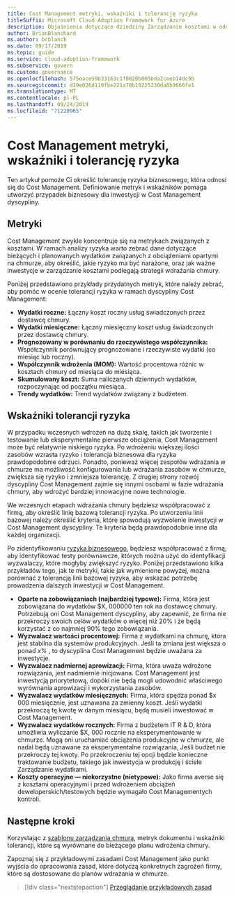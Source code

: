 ```yaml
---
title: Cost Management metryki, wskaźniki i tolerancję ryzyka
titleSuffix: Microsoft Cloud Adoption Framework for Azure
description: Objaśnienia dotyczące dziedziny Zarządzanie kosztami w odniesieniu do utrzymania ładu w chmurze
author: BrianBlanchard
ms.author: brblanch
ms.date: 09/17/2019
ms.topic: guide
ms.service: cloud-adoption-framework
ms.subservice: govern
ms.custom: governance
ms.openlocfilehash: 575eace59b33163c1f0020b005bda2ceeb14dc9b
ms.sourcegitcommit: d19e026d119fbe221a78b10225230da8b9666fe1
ms.translationtype: MT
ms.contentlocale: pl-PL
ms.lasthandoff: 09/24/2019
ms.locfileid: "71220965"
---
```

# <a name="cost-management-metrics-indicators-and-risk-tolerance"></a>Cost Management metryki, wskaźniki i tolerancję ryzyka

Ten artykuł pomoże Ci określić tolerancję ryzyka biznesowego, która odnosi się do Cost Management. Definiowanie metryk i wskaźników pomaga utworzyć przypadek biznesowy dla inwestycji w Cost Management dyscypliny.

## <a name="metrics"></a>Metryki

Cost Management zwykle koncentruje się na metrykach związanych z kosztami. W ramach analizy ryzyka warto zebrać dane dotyczące bieżących i planowanych wydatków związanych z obciążeniami opartymi na chmurze, aby określić, jakie ryzyko ma być narażone, oraz jak ważne inwestycje w zarządzanie kosztami podlegają strategii wdrażania chmury.

Poniżej przedstawiono przykłady przydatnych metryk, które należy zebrać, aby pomóc w ocenie tolerancji ryzyka w ramach dyscypliny Cost Management:

- **Wydatki roczne:** Łączny koszt roczny usług świadczonych przez dostawcę chmury.
- **Wydatki miesięczne:** Łączny miesięczny koszt usług świadczonych przez dostawcę chmury.
- **Prognozowany w porównaniu do rzeczywistego współczynnika:** Współczynnik porównujący prognozowane i rzeczywiste wydatki (co miesiąc lub roczny).
- **Współczynnik wdrożenia (MOM):** Wartość procentowa różnic w kosztach chmury od miesiąca do miesiąca.
- **Skumulowany koszt:** Suma naliczanych dziennych wydatków, rozpoczynając od początku miesiąca.
- **Trendy wydatków:** Trend wydatków związany z budżetem.

## <a name="risk-tolerance-indicators"></a>Wskaźniki tolerancji ryzyka

W przypadku wczesnych wdrożeń na dużą skalę, takich jak tworzenie i testowanie lub eksperymentalne pierwsze obciążenia, Cost Management może być relatywnie niskiego ryzyka. Po wdrożeniu większej ilości zasobów wzrasta ryzyko i tolerancja biznesowa dla ryzyka prawdopodobnie odrzuci. Ponadto, ponieważ więcej zespołów wdrażania w chmurze ma możliwość konfigurowania lub wdrażania zasobów w chmurze, zwiększa się ryzyko i zmniejsza tolerancję. Z drugiej strony rozwój dyscypliny Cost Management zajmie się innymi osobami w fazie wdrażania chmury, aby wdrożyć bardziej innowacyjne nowe technologie.

We wczesnych etapach wdrażania chmury będziesz współpracować z firmą, aby określić linię bazową tolerancji ryzyka. Po utworzeniu linii bazowej należy określić kryteria, które spowodują wyzwolenie inwestycji w Cost Management dyscypliny. Te kryteria będą prawdopodobnie inne dla każdej organizacji.

Po zidentyfikowaniu [ryzyka biznesowego](./business-risks.md), będziesz współpracować z firmą, aby identyfikować testy porównawcze, których można użyć do identyfikacji wyzwalaczy, które mogłyby zwiększyć ryzyko. Poniżej przedstawiono kilka przykładów tego, jak te metryki, takie jak wymienione powyżej, można porównać z tolerancją linii bazowej ryzyka, aby wskazać potrzebę prowadzenia dalszych inwestycji w Cost Management.

- **Oparte na zobowiązaniach (najbardziej typowe):** Firma, która jest zobowiązana do wydatków $X, 000000 ten rok na dostawcę chmury. Potrzebują oni Cost Management dyscypliny, aby zapewnić, że firma nie przekroczy swoich celów wydatków o więcej niż 20% i że będą korzystać z co najmniej 90% tego zobowiązania.
- **Wyzwalacz wartości procentowej:** Firma z wydatkami na chmurę, która jest stabilna dla systemów produkcyjnych. Jeśli ta zmiana jest większa o ponad _x%_ , to dyscyplina Cost Management będzie uważana za inwestycje.
- **Wyzwalacz nadmiernej aprowizacji:** Firma, która uważa wdrożone rozwiązania, jest nadmiernie inicjowana. Cost Management jest inwestycją priorytetową, dopóki nie będą mogli udowodnić właściwego wyrównania aprowizacji i wykorzystania zasobów.
- **Wyzwalacz wydatków miesięcznych:** Firma, która spędza ponad $x 000 miesięcznie, jest uznawana za zmienny koszt. Jeśli wydatki przekroczą tę kwotę w danym miesiącu, będą musieli inwestować w Cost Management.
- **Wyzwalacz wydatków rocznych:** Firma z budżetem IT R & D, która umożliwia wyliczanie $X, 000 rocznie na eksperymentowanie w chmurze. Mogą oni uruchamiać obciążenia produkcyjne w chmurze, ale nadal będą uznawane za eksperymentalne rozwiązania, Jeśli budżet nie przekroczy tej kwoty. Po przekroczeniu tej opcji będzie konieczne traktowanie budżetu, takiego jak inwestycja w produkcję i ścisłe Zarządzanie wydatkami.
- **Koszty operacyjne — niekorzystne (nietypowe):** Jako firma averse się z kosztami operacyjnymi i przed wdrożeniem obciążeń deweloperskich/testowych będzie wymagało Cost Managementych kontroli.

## <a name="next-steps"></a>Następne kroki

Korzystając z [szablonu zarządzania chmurą](./template.md), metryk dokumentu i wskaźniki tolerancji, które są wyrównane do bieżącego planu wdrożenia chmury.

Zapoznaj się z przykładowymi zasadami Cost Management jako punkt wyjścia do opracowania zasad, które dotyczą konkretnych zagrożeń firmy, które są dostosowane do planów wdrażania w chmurze.

> [!div class="nextstepaction"]
> [Przeglądanie przykładowych zasad](./policy-statements.md)
